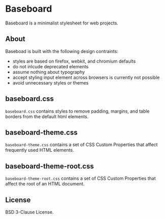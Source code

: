 # Baseboard

Baseboard is a minimalist stylesheet for web projects.

## About

Baseboad is built with the following design contraints:
- styles are based on firefox, webkit, and chromium defaults
- do not inlcude deprecated elements
- assume nothing about typography
- accept styling input element across browsers is currently not possible
- avoid unnecessary styles or themes


## baseboard.css

`baseboard.css` contains styles to remove padding, margins, and table borders from the default html elements.

## baseboard-theme.css

`baseboard-theme.css` contains a set of CSS Custom Properties that affect frequently used HTML elements.

## baseboard-theme-root.css

`baseboard-theme-root.css` contains a set of CSS Custom Properties that affect the root of an HTML document.

## License

BSD 3-Clause License.
